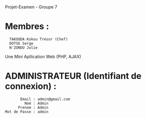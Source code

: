 Projet-Examen - Groupe 7

# Membres :

      TAKOUDA Kokou Trésor (Chef)
      DOTSE Serge
      N'ZONOU Julie

Une Mini Apllication Web (PHP, AJAX)

# ADMINISTRATEUR (Identifiant de connexion) :

           Email : admin@gmail.com
             Nom : Admin
          Prenom : Admin
    Mot de Passe : admin
